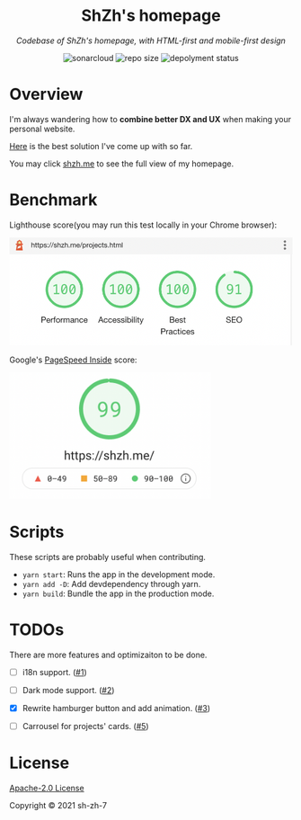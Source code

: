 

<h1 align="center">ShZh's homepage</h1>

<p align="center"><i>Codebase of ShZh's homepage, with HTML-first and mobile-first design</i></p>

<p align="center">
    <a href="https://sonarcloud.io/dashboard?id=ShZh-websites_my-personal-homepage" style="text-decoration:none" >
        <img src="https://sonarcloud.io/api/project_badges/measure?project=ShZh-websites_my-personal-homepage&metric=vulnerabilities" alt="sonarcloud"/>
    </a>
    <a href="https://github.com/ShZh-websites/my-personal-homepage" style="text-decoration:none" >
        <img src="https://img.shields.io/github/languages/code-size/ShZh-websites/my-personal-homepage" alt="repo size"/>
    </a>
  <a href="https://app.netlify.com/sites/sad-bardeen-bf5b4e/deploys" style="text-decoration:none">
        <img src="https://api.netlify.com/api/v1/badges/6e9453ef-0890-49a6-94c8-19546c95e5ec/deploy-status" alt="depolyment status"/>
    </a>
</p>

# Overview

I'm always wandering how to **combine better DX and UX** when making your personal website. 

[Here](docs/) is the best solution I've come up with so far.

 You may click [shzh.me](https://shzh.me) to see the full view of my homepage.



# Benchmark

Lighthouse score(you may run this test locally in your Chrome browser):

<img src="assets/lighthouse.png" width=600px />

Google's [PageSpeed Inside](https://developers.google.com/speed/pagespeed/insights/?url=https%3A%2F%2Fshzh.me%2F&tab=desktop) score:

<img src="./assets/page_speed_inside.png" height=225px />



# Scripts

These scripts are probably useful when contributing.

- `yarn start`: Runs the app in the development mode.
- `yarn add -D`: Add devdependency through yarn.
- `yarn build`: Bundle the app in the production mode.



# TODOs

There are more features and optimizaiton to be done.

- [ ] i18n support. ([#1](https://github.com/ShZh-websites/my-personal-homepage/issues/1))
- [ ] Dark mode support. ([#2](https://github.com/ShZh-websites/my-personal-homepage/issues/2))
- [x] Rewrite hamburger button and add animation. ([#3](https://github.com/ShZh-websites/my-personal-homepage/issues/3))
- [ ] Carrousel for projects' cards. ([#5](https://github.com/ShZh-websites/my-personal-homepage/issues/5))



# License

[Apache-2.0 License](LICENSE)

Copyright ©️ 2021 sh-zh-7